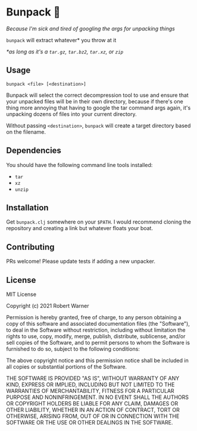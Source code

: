 # Bunpack 🐰

_Because I'm sick and tired of googling the args for unpacking things_

`bunpack` will extract whatever* you throw at it

_*as long as it's a `tar.gz`, `tar.bz2`, `tar.xz`, or `zip`_

## Usage

`bunpack <file> [<destination>]`

Bunpack will select the correct decompression tool to use and ensure that your 
unpacked files will be in their own directory, because if there's one thing more
annoying that having to google the tar command args again, it's unpacking dozens
of files into your current directory.

Without passing `<destination>`, `bunpack` will create a target directory based
on the filename.

## Dependencies

You should have the following command line tools installed:
* `tar`
* `xz`
* `unzip`

## Installation

Get `bunpack.clj` somewhere on your `$PATH`. I would recommend cloning the 
repository and creating a link but whatever floats your boat.

## Contributing

PRs welcome! Please update tests if adding a new unpacker.

## License

MIT License

Copyright (c) 2021 Robert Warner

Permission is hereby granted, free of charge, to any person obtaining a copy
of this software and associated documentation files (the "Software"), to deal
in the Software without restriction, including without limitation the rights
to use, copy, modify, merge, publish, distribute, sublicense, and/or sell
copies of the Software, and to permit persons to whom the Software is
furnished to do so, subject to the following conditions:

The above copyright notice and this permission notice shall be included in all
copies or substantial portions of the Software.

THE SOFTWARE IS PROVIDED "AS IS", WITHOUT WARRANTY OF ANY KIND, EXPRESS OR
IMPLIED, INCLUDING BUT NOT LIMITED TO THE WARRANTIES OF MERCHANTABILITY,
FITNESS FOR A PARTICULAR PURPOSE AND NONINFRINGEMENT. IN NO EVENT SHALL THE
AUTHORS OR COPYRIGHT HOLDERS BE LIABLE FOR ANY CLAIM, DAMAGES OR OTHER
LIABILITY, WHETHER IN AN ACTION OF CONTRACT, TORT OR OTHERWISE, ARISING FROM,
OUT OF OR IN CONNECTION WITH THE SOFTWARE OR THE USE OR OTHER DEALINGS IN THE
SOFTWARE.
